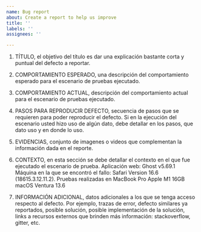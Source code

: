```yaml
---
name: Bug report
about: Create a report to help us improve
title: ''
labels: ''
assignees: ''

---
```


1. TÍTULO, el objetivo del título es dar una explicación bastante corta y puntual del defecto a reportar.

2. COMPORTAMIENTO ESPERADO, una descripción del comportamiento esperado para el escenario de pruebas ejecutado.

3. COMPORTAMIENTO ACTUAL, descripción del comportamiento actual para el escenario de pruebas ejecutado.

4. PASOS PARA REPRODUCIR DEFECTO, secuencia de pasos que se requieren para poder reproducir el defecto. Si en la ejecución del escenario usted hizo uso de algún dato, debe detallar en los pasos, que dato uso y en donde lo uso.

5. EVIDENCIAS, conjunto de imagenes o videos que complementan la información dada en el reporte.

6. CONTEXTO, en esta sección se debe detallar el contexto en el que fue ejecutado el escenario de prueba.
Aplicación web: Ghost v5.69.1
Máquina en la que se encontró el fallo: Safari Version 16.6 (18615.3.12.11.2). Pruebas realizadas en MacBook Pro Apple M1 16GB macOS Ventura 13.6

7. INFORMACIÓN ADICIONAL, datos adicionales a los que se tenga acceso respecto al defecto. Por ejemplo, trazas de error, defecto similares ya reportados, posible solución, posible implementación de la solución, links a recursos externos que brinden más información: stackoverflow, gitter, etc.
